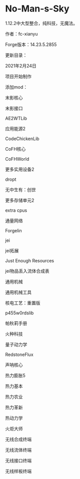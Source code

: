 # No-Man-s-Sky




1.12.2中大型整合，纯科技，无魔法。




作者：fc-xianyu




Forge版本：14.23.5.2855




更新目录：


2021年2月24日


项目开始制作


添加mod：

末影核心

末影接口

AE2WTLib

应用能源2

CodeChickenLib

CoFH核心

CoFHWorld

更多实用设备2

dropt

无中生有：创世

更多存储单元2

extra cpus

通量网络

Forgelin

jei

jei拓展

Just Enough Resources

jei物品丢入流体合成表

通用机械

通用机械工具

核电工艺：重置版

p455w0rdslib

帕秋莉手册

火种科技

量子动力学

RedstoneFlux

声呐核心

热力膨胀5

热力基本

热力农业

热力革新

热动力学

火炬大师

无线合成终端

无线流体终端

无线接口终端

无线样板终端
